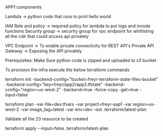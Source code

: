 APP1 components

Lambda -> python code that runs to print hello world


IAM Role and policy -> required policy for lambda to put logs and invode functions
Security group -> security group for vpc endpoint for whitlisting all the cidr that could access api privately

VPC Endpoint -> To enable private connectivity for REST API's
Private API Gateway -> Exposing the API privately


Prerequisites: 
Make Sure python code is zipped and uploaded to s3 bucket

To provision the infra execute the below terraform commands

terraform init -backend-config="bucket=freyr-terraform-state-files-bucket" -backend-config="key=freyr/app2/app2.tfstate" -backend-config="region=us-west-2" -backend=true -force-copy -get=true -input=false


terraform plan -var-file=dev.tfvars -var project=freyr-aap1 -var region=us-west-2 -var image_tag=latest -var env=dev -out .terraform/latest-plan

Validate all the 23 resource to be created

terraform apply --input=false .terraform/latest-plan